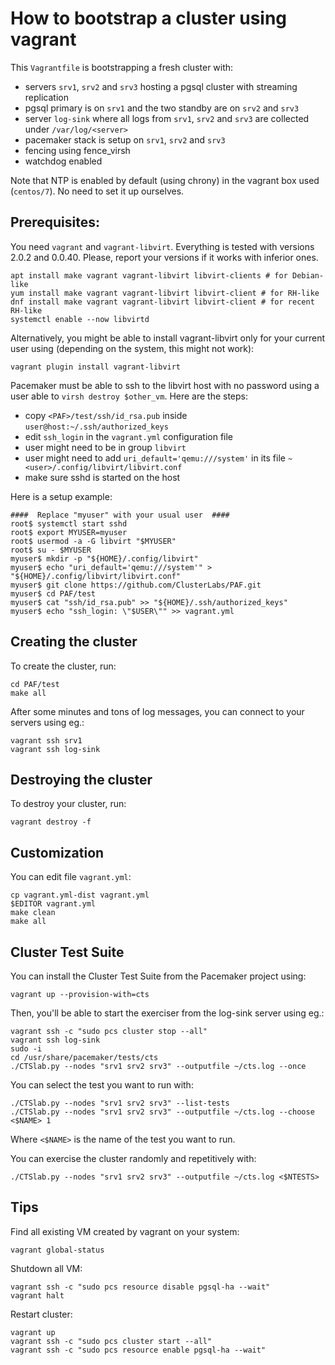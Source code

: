 # How to bootstrap a cluster using vagrant

This `Vagrantfile` is bootstrapping a fresh cluster with:

* servers `srv1`, `srv2` and `srv3` hosting a pgsql cluster with streaming replication
* pgsql primary is on `srv1` and the two standby are on `srv2` and `srv3`
* server `log-sink` where all logs from `srv1`, `srv2` and `srv3` are collected under `/var/log/<server>`
* pacemaker stack is setup on `srv1`, `srv2` and `srv3`
* fencing using fence_virsh
* watchdog enabled

Note that NTP is enabled by default (using chrony) in the vagrant box used (`centos/7`).
No need to set it up ourselves.

## Prerequisites:


You need `vagrant` and `vagrant-libvirt`. Everything is tested with versions 2.0.2 and
0.0.40. Please, report your versions if it works with inferior ones.

~~~
apt install make vagrant vagrant-libvirt libvirt-clients # for Debian-like
yum install make vagrant vagrant-libvirt libvirt-client # for RH-like
dnf install make vagrant vagrant-libvirt libvirt-client # for recent RH-like
systemctl enable --now libvirtd
~~~

Alternatively, you might be able to install vagrant-libvirt only for your current user
using (depending on the system, this might not work):

~~~
vagrant plugin install vagrant-libvirt
~~~

Pacemaker must be able to ssh to the libvirt host with no password using a user able
to `virsh destroy $other_vm`. Here are the steps:

* copy `<PAF>/test/ssh/id_rsa.pub` inside `user@host:~/.ssh/authorized_keys`
* edit `ssh_login` in the `vagrant.yml` configuration file
* user might need to be in group `libvirt`
* user might need to add `uri_default='qemu:///system'` in its
  file `~<user>/.config/libvirt/libvirt.conf`
* make sure sshd is started on the host

Here is a setup example:

~~~
####  Replace "myuser" with your usual user  ####
root$ systemctl start sshd
root$ export MYUSER=myuser
root$ usermod -a -G libvirt "$MYUSER"
root$ su - $MYUSER
myuser$ mkdir -p "${HOME}/.config/libvirt"
myuser$ echo "uri_default='qemu:///system'" > "${HOME}/.config/libvirt/libvirt.conf"
myuser$ git clone https://github.com/ClusterLabs/PAF.git
myuser$ cd PAF/test
myuser$ cat "ssh/id_rsa.pub" >> "${HOME}/.ssh/authorized_keys"
myuser$ echo "ssh_login: \"$USER\"" >> vagrant.yml
~~~

## Creating the cluster

To create the cluster, run:

~~~
cd PAF/test
make all
~~~

After some minutes and tons of log messages, you can connect to your servers using eg.:

~~~
vagrant ssh srv1
vagrant ssh log-sink
~~~

## Destroying the cluster

To destroy your cluster, run:

~~~
vagrant destroy -f
~~~


## Customization

You can edit file `vagrant.yml`:

~~~
cp vagrant.yml-dist vagrant.yml
$EDITOR vagrant.yml
make clean
make all
~~~

## Cluster Test Suite

You can install the Cluster Test Suite from the Pacemaker project using:

~~~
vagrant up --provision-with=cts
~~~

Then, you'll be able to start the exerciser from the log-sink server using eg.:

~~~
vagrant ssh -c "sudo pcs cluster stop --all"
vagrant ssh log-sink
sudo -i
cd /usr/share/pacemaker/tests/cts
./CTSlab.py --nodes "srv1 srv2 srv3" --outputfile ~/cts.log --once
~~~

You can select the test you want to run with:

~~~
./CTSlab.py --nodes "srv1 srv2 srv3" --list-tests
./CTSlab.py --nodes "srv1 srv2 srv3" --outputfile ~/cts.log --choose <$NAME> 1
~~~

Where `<$NAME>` is the name of the test you want to run.

You can exercise the cluster randomly and repetitively with:

~~~
./CTSlab.py --nodes "srv1 srv2 srv3" --outputfile ~/cts.log <$NTESTS>
~~~

## Tips

Find all existing VM created by vagrant on your system:

~~~
vagrant global-status
~~~

Shutdown all VM:

~~~
vagrant ssh -c "sudo pcs resource disable pgsql-ha --wait"
vagrant halt
~~~

Restart cluster:

~~~
vagrant up
vagrant ssh -c "sudo pcs cluster start --all"
vagrant ssh -c "sudo pcs resource enable pgsql-ha --wait"
~~~
